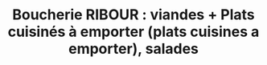 ---
title: "Boucherie RIBOUR : viandes + Plats cuisinés à emporter (plats cuisines a emporter), salades"
url: /tournay/boucherie-ribour-viandes-plats-cuisines-a-emporter-plats-cuisines-a-emporter-salades/
shop: boucherie
---